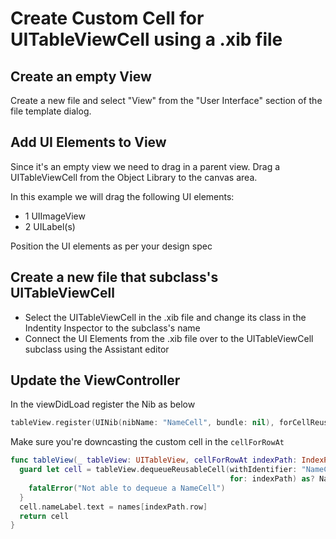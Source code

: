 # Create Custom Cell for UITableViewCell using a .xib file

## Create an empty View 

Create a new file and select "View" from the "User Interface" section of the file template dialog. 

## Add UI Elements to View 

Since it's an empty view we need to drag in a parent view. Drag a UITableViewCell from the Object Library to the canvas area.

In this example we will drag the following UI elements: 

* 1 UIImageView 
* 2 UILabel(s)

Position the UI elements as per your design spec

## Create a new file that subclass's UITableViewCell 

* Select the UITableViewCell in the .xib file and change its class in the Indentity Inspector to the subclass's name
* Connect the UI Elements from the .xib file over to the UITableViewCell subclass using the Assistant editor

## Update the ViewController

In the viewDidLoad register the Nib as below 

```swift 
tableView.register(UINib(nibName: "NameCell", bundle: nil), forCellReuseIdentifier: "NameCell")
```

Make sure you're downcasting the custom cell in the ```cellForRowAt```

```swift 
func tableView(_ tableView: UITableView, cellForRowAt indexPath: IndexPath) -> UITableViewCell {
  guard let cell = tableView.dequeueReusableCell(withIdentifier: "NameCell",
                                                 for: indexPath) as? NameCell else {
    fatalError("Not able to dequeue a NameCell")
  }
  cell.nameLabel.text = names[indexPath.row]
  return cell
}
```
